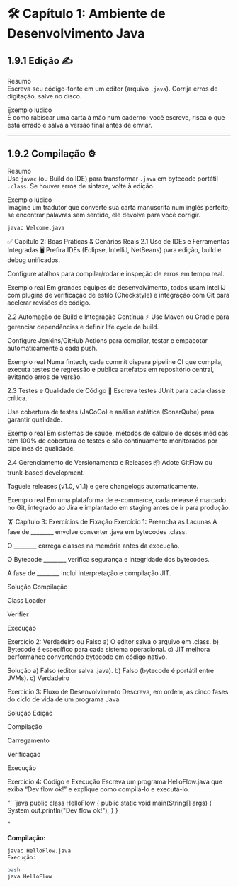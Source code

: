 # 🛠️ Capítulo 1: Ambiente de Desenvolvimento Java

## 1.9.1 Edição ✍️  
Resumo  
Escreva seu código-fonte em um editor (arquivo `.java`). Corrija erros de digitação, salve no disco.  

Exemplo lúdico  
É como rabiscar uma carta à mão num caderno: você escreve, risca o que está errado e salva a versão final antes de enviar.

---

## 1.9.2 Compilação ⚙️  
Resumo  
Use `javac` (ou Build do IDE) para transformar `.java` em bytecode portátil `.class`. Se houver erros de sintaxe, volte à edição.  

Exemplo lúdico  
Imagine um tradutor que converte sua carta manuscrita num inglês perfeito; se encontrar palavras sem sentido, ele devolve para você corrigir.

```bash
javac Welcome.java
```

✅ Capítulo 2: Boas Práticas & Cenários Reais
2.1 Uso de IDEs e Ferramentas Integradas 🖥️
Prefira IDEs (Eclipse, IntelliJ, NetBeans) para edição, build e debug unificados.

Configure atalhos para compilar/rodar e inspeção de erros em tempo real.

Exemplo real Em grandes equipes de desenvolvimento, todos usam IntelliJ com plugins de verificação de estilo (Checkstyle) e integração com Git para acelerar revisões de código.

2.2 Automação de Build e Integração Contínua ⚡
Use Maven ou Gradle para gerenciar dependências e definir life cycle de build.

Configure Jenkins/GitHub Actions para compilar, testar e empacotar automaticamente a cada push.

Exemplo real Numa fintech, cada commit dispara pipeline CI que compila, executa testes de regressão e publica artefatos em repositório central, evitando erros de versão.

2.3 Testes e Qualidade de Código 🧪
Escreva testes JUnit para cada classe crítica.

Use cobertura de testes (JaCoCo) e análise estática (SonarQube) para garantir qualidade.

Exemplo real Em sistemas de saúde, métodos de cálculo de doses médicas têm 100% de cobertura de testes e são continuamente monitorados por pipelines de qualidade.

2.4 Gerenciamento de Versionamento e Releases 📦
Adote GitFlow ou trunk-based development.

Tagueie releases (v1.0, v1.1) e gere changelogs automaticamente.

Exemplo real Em uma plataforma de e-commerce, cada release é marcado no Git, integrado ao Jira e implantado em staging antes de ir para produção.

🏋️ Capítulo 3: Exercícios de Fixação
Exercício 1: Preencha as Lacunas
A fase de ________ envolve converter .java em bytecodes .class.

O ________ carrega classes na memória antes da execução.

O Bytecode ________ verifica segurança e integridade dos bytecodes.

A fase de ________ inclui interpretação e compilação JIT.

Solução
Compilação

Class Loader

Verifier

Execução

Exercício 2: Verdadeiro ou Falso
a) O editor salva o arquivo em .class. b) Bytecode é específico para cada sistema operacional. c) JIT melhora performance convertendo bytecode em código nativo.

Solução
a) Falso (editor salva .java). b) Falso (bytecode é portátil entre JVMs). c) Verdadeiro

Exercício 3: Fluxo de Desenvolvimento
Descreva, em ordem, as cinco fases do ciclo de vida de um programa Java.

Solução
Edição

Compilação

Carregamento

Verificação

Execução

Exercício 4: Código e Execução
Escreva um programa HelloFlow.java que exiba “Dev flow ok!” e explique como compilá-lo e executá-lo.

"```java public class HelloFlow { public static void main(String[] args) { System.out.println(\"Dev flow ok!\"); } }

"

**Compilação:**  
```bash
javac HelloFlow.java
Execução:

bash
java HelloFlow
